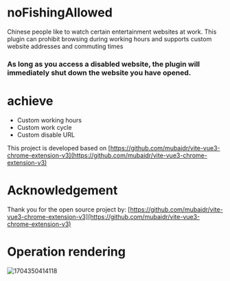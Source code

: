 # noFishingAllowed
Chinese people like to watch certain entertainment websites at work. This plugin can prohibit browsing during working hours and supports custom website addresses and commuting times

### As long as you access a disabled website, the plugin will immediately shut down the website you have opened.

# achieve
  * Custom working hours
  * Custom work cycle
  * Custom disable URL

This project is developed based on  [https://github.com/mubaidr/vite-vue3-chrome-extension-v3](https://github.com/mubaidr/vite-vue3-chrome-extension-v3)
# Acknowledgement
Thank you for the open source project by: [https://github.com/mubaidr/vite-vue3-chrome-extension-v3](https://github.com/mubaidr/vite-vue3-chrome-extension-v3)

# Operation rendering
![1704350414118](https://github.com/chenweidong32/noFishingAllowed/assets/59788992/7cceca4f-c2dd-4798-b04d-e0afc355e217)
